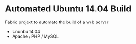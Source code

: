 Automated Ubuntu 14.04 Build
============================

Fabric project to automate the build of a web server

* Ununbu 14.04
* Apache / PHP / MySQL
